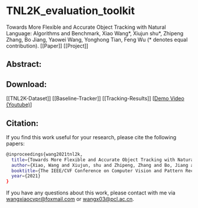 # TNL2K_evaluation_toolkit

Towards More Flexible and Accurate Object Tracking with Natural Language: Algorithms and Benchmark, Xiao Wang*, Xiujun shu*, Zhipeng Zhang, Bo Jiang, Yaowei Wang, Yonghong Tian, Feng Wu (* denotes equal contribution). 
[[Paper]] 
[[Project]] 

## Abstract: 


## Download: 
[[TNL2K-Dataset]] 
[[Baseline-Tracker]]
[[Tracking-Results]]
[[Demo Video (Youtube)](https://www.youtube.com/watch?v=7lvVDlkkff0&ab_channel=XiaoWang)]


## Citation:
If you find this work useful for your research, please cite the following papers: 
```bash
@inproceedings{wang2021tnl2k,
  title={Towards More Flexible and Accurate Object Tracking with Natural Language: Algorithms and Benchmark},
  author={Xiao, Wang and Xiujun, shu and Zhipeng, Zhang and Bo, Jiang and Yaowei, Wang and Yonghong, Tian and Feng, Wu},
  booktitle={The IEEE/CVF Conference on Computer Vision and Pattern Recognition (CVPR)},
  year={2021}
}
```

If you have any questions about this work, please contact with me via wangxiaocvpr@foxmail.com or wangx03@pcl.ac.cn. 
